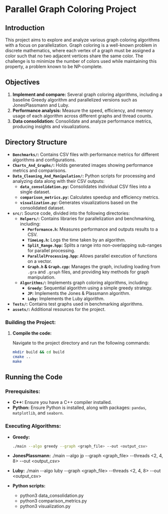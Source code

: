 # Parallel Graph Coloring Project

## Introduction
This project aims to explore and analyze various graph coloring algorithms with a focus on parallelization. Graph coloring is a well-known problem in discrete mathematics, where each vertex of a graph must be assigned a color such that no two adjacent vertices share the same color. The challenge is to minimize the number of colors used while maintaining this property, a problem known to be NP-complete.

## Objectives
1. **Implement and compare:** Several graph coloring algorithms, including a baseline Greedy algorithm and parallelized versions such as JonesPlassmann and Luby.
2. **Performance analysis:** Measure the speed, efficiency, and memory usage of each algorithm across different graphs and thread counts.
3. **Data consolidation:** Consolidate and analyze performance metrics, producing insights and visualizations.

## Directory Structure

- **`Benchmarks/`:** Contains CSV files with performance metrics for different algorithms and configurations.
- **`Charts_And_Graphs/`:** Holds generated images showing performance metrics and comparisons.
- **`Data_Cleaning_And_Manipulation/`:** Python scripts for processing and analyzing data along with their CSV outputs:
  - **`data_consolidation.py`:** Consolidates individual CSV files into a single dataset.
  - **`comparison_metrics.py`:** Calculates speedup and efficiency metrics.
  - **`visualization.py`:** Generates visualizations based on the consolidated dataset.
- **`src/`:** Source code, divided into the following directories:
  - **`Helpers/`:** Contains libraries for parallelization and benchmarking, including:
    - **`Performance.h`:** Measures performance and outputs results to a CSV.
    - **`TimeLog.h`:** Logs the time taken by an algorithm.
    - **`Split_Range.hpp`:** Splits a range into non-overlapping sub-ranges for parallel processing.
    - **`ParallelProcessing.hpp`:** Allows parallel execution of functions on a vector.
    - **`Graph.h` & `Graph.cpp`:** Manages the graph, including loading from `.gra` and `.graph` files, and providing key methods for graph manipulation.
  - **`Algorithms/`:** Implements graph coloring algorithms, including:
    - **`Greedy`:** Sequential algorithm using a simple greedy strategy.
    - **`JP`:** Implements the Jones & Plassmann algorithm.
    - **`Luby`:** Implements the Luby algorithm.
- **`Tests/`:** Contains test graphs used in benchmarking algorithms.
- **`assets/`:** Additional resources for the project.

### Building the Project:

1. **Compile the code:**
  
   Navigate to the project directory and run the following commands:

   ```bash
   mkdir build && cd build
   cmake ..
   make

## Running the Code
### Prerequisites:
- **C++:** Ensure you have a C++ compiler installed.
- **Python:** Ensure Python is installed, along with packages: `pandas`, `matplotlib`, and `seaborn`.

### Executing Algorithms:
- **Greedy:**

  ```bash
  ./main --algo greedy --graph <graph_file> --out <output_csv>

- **JonesPlassmann:**
  ./main --algo jp --graph <graph_file> --threads <2, 4, 8> --out <output_csv>

- **Luby:**
  ./main --algo luby --graph <graph_file> --threads <2, 4, 8> --out <output_csv>

- **Python scripts:**
  - python3 data_consolidation.py
  - python3 comparison_metrics.py
  - python3 visualization.py






  
